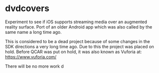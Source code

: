 # dvdcovers
Experiment to see if iOS supports streaming media over an augmented reality surface. Port of an older Android app which was also called by the same name a long time ago.

This is considered to be a dead project because of some changes in the SDK directions a very long time ago. Due to this the project was placed on hold. Before QCAR was put on hold, it was also known as Vuforia at: https://www.vuforia.com/

There will be no more work d
